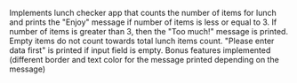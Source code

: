 Implements lunch checker app that counts the number of items for lunch and prints the "Enjoy" message if number of items is less or equal to 3. If number of items is greater than 3, then the "Too much!" message is printed. Empty items do not count towards total lunch items count. "Please enter data first" is printed if input field is empty. Bonus features implemented (different border and text color for the message printed depending on the message)